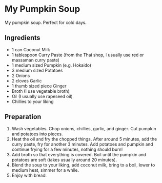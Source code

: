 # My Pumpkin Soup
My pumpkin soup. Perfect for cold days.

## Ingredients

* 1 can Coconut Milk
* 1 tablespoon Curry Paste (from the Thai shop, I usually use red or massaman
  curry paste)
* 1 medium sized Pumpkin (e.g. Hokaido)
* 3 medium sized Potatoes 
* 2 Onions
* 2 cloves Garlic 
* 1 thumb sized piece Ginger
* Broth (I use vegetable broth)
* Oil (I usually use rapeseed oil)
* Chillies to your liking

## Preparation

1. Wash vegetables. Chop onions, chillies, garlic, and ginger. Cut pumpkin and
   potatoes into pieces.
2. Heat the oil and fry the chopped things. After around 5 minutes, add the curry paste,
   fry for another 3 minutes. Add potatoes and pumpkin and continue frying for
   a few minutes, nothing should burn! 
3. Add broth so that everything is covered. Boil until the pumpkin and potatoes
   are soft (takes usually around 20 minutes).
4. Blend the soup to your liking, add coconut milk, bring to a boil, lower to
   medium heat, simmer for a while. 
5. Enjoy with bread.

